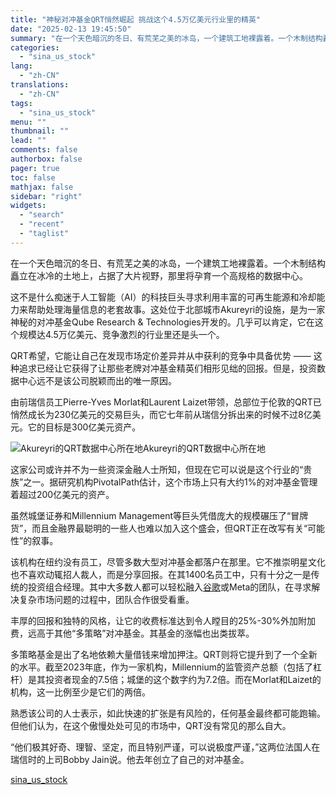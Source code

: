 ```yaml
---
title: "神秘对冲基金QRT悄然崛起 挑战这个4.5万亿美元行业里的精英"
date: "2025-02-13 19:45:50"
summary: "在一个天色暗沉的冬日、有荒芜之美的冰岛，一个建筑工地裸露着。一个木制结构矗..."
categories:
  - "sina_us_stock"
lang:
  - "zh-CN"
translations:
  - "zh-CN"
tags:
  - "sina_us_stock"
menu: ""
thumbnail: ""
lead: ""
comments: false
authorbox: false
pager: true
toc: false
mathjax: false
sidebar: "right"
widgets:
  - "search"
  - "recent"
  - "taglist"
---
```


在一个天色暗沉的冬日、有荒芜之美的冰岛，一个建筑工地裸露着。一个木制结构矗立在冰冷的土地上，占据了大片视野，那里将孕育一个高规格的数据中心。

这不是什么痴迷于人工智能（AI）的科技巨头寻求利用丰富的可再生能源和冷却能力来帮助处理海量信息的老套故事。这处位于北部城市Akureyri的设施，是为一家神秘的对冲基金Qube Research & Technologies开发的。几乎可以肯定，它在这个规模达4.5万亿美元、竞争激烈的行业里还是头一个。

QRT希望，它能让自己在发现市场定价差异并从中获利的竞争中具备优势 —— 这种追求已经让它获得了让那些老牌对冲基金精英们相形见绌的回报。但是，投资数据中心远不是该公司脱颖而出的唯一原因。

由前瑞信员工Pierre-Yves Morlat和Laurent Laizet带领，总部位于伦敦的QRT已悄然成长为230亿美元的交易巨头，而它七年前从瑞信分拆出来的时候不过8亿美元。它的目标是300亿美元资产。

![Akureyri的QRT数据中心所在地](//n.sinaimg.cn/finance/transform/100/w550h350/20250213/9a08-504a9214bd28793e04d6fc5f979ab048.jpg)Akureyri的QRT数据中心所在地

这家公司或许并不为一些资深金融人士所知，但现在它可以说是这个行业的“贵族”之一。据研究机构PivotalPath估计，这个市场上只有大约1%的对冲基金管理着超过200亿美元的资产。

虽然城堡证券和Millennium Management等巨头凭借庞大的规模碾压了“冒牌货”，而且金融界最聪明的一些人也难以加入这个盛会，但QRT正在改写有关“可能性”的叙事。

该机构在纽约没有员工，尽管多数大型对冲基金都落户在那里。它不推崇明星文化也不喜欢动辄招人裁人，而是分享回报。在其1400名员工中，只有十分之一是传统的投资组合经理。其中大多数人都可以轻松融入[谷歌](https://stock.finance.sina.com.cn/usstock/quotes/GOOG.html)或Meta的团队，在寻求解决复杂市场问题的过程中，团队合作很受看重。

丰厚的回报和独特的风格，让它的收费标准达到令人瞠目的25%-30%外加附加费，远高于其他“多策略”对冲基金。其基金的涨幅也出类拔萃。

多策略基金是出了名地依赖大量借钱来增加押注。QRT则将它提升到了一个全新的水平。截至2023年底，作为一家机构，Millennium的监管资产总额（包括了杠杆）是其投资者现金的7.5倍；城堡的这个数字约为7.2倍。而在Morlat和Laizet的机构，这一比例至少是它们的两倍。

熟悉该公司的人士表示，如此快速的扩张是有风险的，任何基金最终都可能跑输。但他们认为，在这个傲慢处处可见的市场中，QRT没有常见的那么自大。

“他们极其好奇、理智、坚定，而且特别严谨，可以说极度严谨，”这两位法国人在瑞信时的上司Bobby Jain说。他去年创立了自己的对冲基金。

[sina_us_stock](https://finance.sina.com.cn/stock/usstock/c/2025-02-13/doc-inekivrx4935598.shtml)
